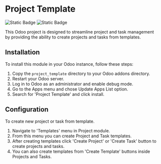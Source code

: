 # Project Template

![Static Badge](https://img.shields.io/badge/Status-In_Production-limegreen)
![Static Badge](https://img.shields.io/badge/Odoo-16.0-darkviolet)

This Odoo project is designed to streamline project and task management by providing the ability to create projects and tasks from templates.

## Installation

To install this module in your Odoo instance, follow these steps:

1. Copy the `project_template` directory to your Odoo addons directory.
2. Restart your Odoo server.
3. Log in to Odoo as an administrator and enable debug mode.
4. Go to the Apps menu and chose Update Apps List option.
5. Search for 'Project Template' and click install.

## Configuration

To create new project or task from template.

1. Navigate to 'Templates' menu in Project module.
2. From this menu you can create Project and Task templates.
3. After creating templates click 'Create Project' or 'Create Task' button to create projects and tasks.
4. You can also create templates from 'Create Template' buttons inside Projects and Tasks.